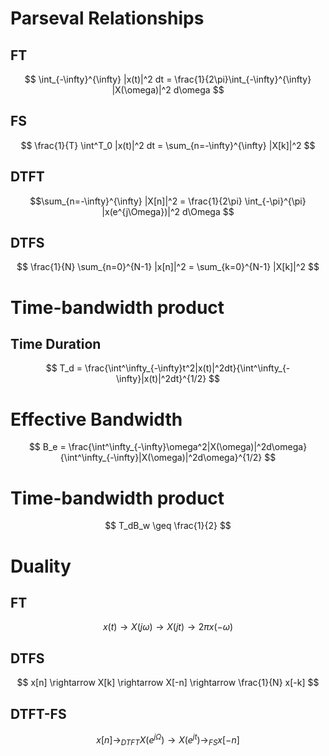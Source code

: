 # Parseval Relationships

## FT

$$ \int_{-\infty}^{\infty} |x(t)|^2 dt = \frac{1}{2\pi}\int_{-\infty}^{\infty} |X(\omega)|^2 d\omega $$

## FS 

$$ \frac{1}{T} \int^T_0 |x(t)|^2 dt = \sum_{n=-\infty}^{\infty} |X[k]|^2 $$

## DTFT

$$\sum_{n=-\infty}^{\infty} |X[n]|^2 =
\frac{1}{2\pi} \int_{-\pi}^{\pi} |x(e^{j\Omega})|^2 d\Omega $$

## DTFS

$$ \frac{1}{N} \sum_{n=0}^{N-1} |x[n]|^2 = \sum_{k=0}^{N-1} |X[k]|^2 $$

# Time-bandwidth product

## Time Duration

$$ T_d = \frac{\int^\infty_{-\infty}t^2|x(t)|^2dt}{\int^\infty_{-\infty}|x(t)|^2dt}^{1/2} $$

# Effective Bandwidth

$$ B_e = \frac{\int^\infty_{-\infty}\omega^2|X(\omega)|^2d\omega}{\int^\infty_{-\infty}|X(\omega)|^2d\omega}^{1/2} $$

# Time-bandwidth product

$$ T_dB_w \geq \frac{1}{2} $$

# Duality

## FT

$$ x(t) \rightarrow X(j\omega) \rightarrow X(jt) \rightarrow 2\pi x(-\omega)$$

## DTFS

$$ x[n] \rightarrow X[k] \rightarrow X[-n] \rightarrow \frac{1}{N} x[-k] $$

## DTFT-FS

$$ x[n] \rightarrow_{DTFT} X(e^{j\Omega}) \rightarrow X(e^{jt}) \rightarrow_{FS} x[-n] $$
